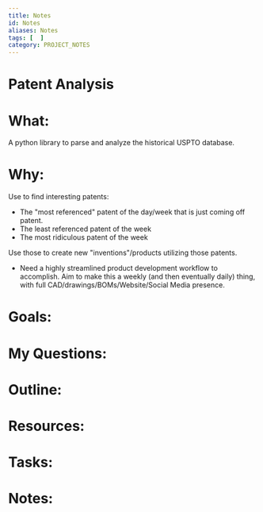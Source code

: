 ```yaml
---
title: Notes
id: Notes
aliases: Notes
tags: [  ]
category: PROJECT_NOTES
---
```

# Patent Analysis

# What:
A python library to parse and analyze the historical USPTO database. 



# Why:
Use to find interesting patents:
- The "most referenced" patent of the day/week that is just coming off patent. 
- The least referenced patent of the week
- The most ridiculous patent of the week

Use those to create new "inventions"/products utilizing those patents. 
- Need a highly streamlined product development workflow to accomplish. Aim to make this a weekly (and then eventually daily) thing, with full CAD/drawings/BOMs/Website/Social Media presence.



# Goals:


# My Questions:


# Outline:


# Resources:


# Tasks:


# Notes: